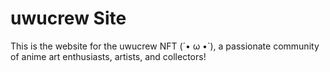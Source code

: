 # uwucrew Site

This is the website for the uwucrew NFT (´• ω •\`), a passionate community of anime art enthusiasts, artists, and collectors!

